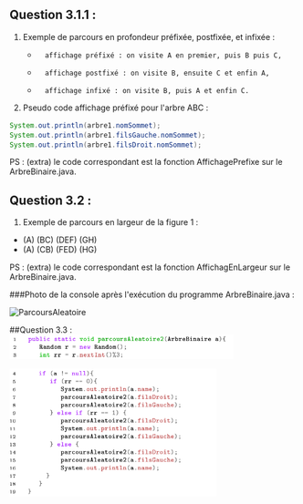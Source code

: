 ## Question 3.1.1 :

1. Exemple de parcours en profondeur préfixée, postfixée, et infixée : 
    -		affichage préfixé : on visite A en premier, puis B puis C,
    -		affichage postfixé : on visite B, ensuite C et enfin A,
    -		affichage infixé : on visite B, puis A et enfin C.

2. Pseudo code affichage préfixé pour l'arbre ABC :

```java
System.out.println(arbre1.nomSommet); 
System.out.println(arbre1.filsGauche.nomSommet);
System.out.println(arbre1.filsDroit.nomSommet);
```
PS : (extra) le code correspondant est la fonction AffichagePrefixe sur le ArbreBinaire.java.

## Question 3.2 :
1. Exemple de parcours en largeur de la figure 1 : 

* (A) (BC) (DEF) (GH)
* (A) (CB) (FED) (HG)

PS : (extra) le code correspondant est la fonction AffichagEnLargeur sur le ArbreBinaire.java.

###Photo de la console après l'exécution du programme ArbreBinaire.java : 

![ParcoursAleatoire](https://github.com/ArnaudRib/TD6/blob/master/Photos/ParcoursAleatoire.png)

##Question 3.3 :
![ParcoursAleatoire21](https://github.com/ArnaudRib/TD6/blob/master/Photos/ParcoursAleatoire21.png)

![ParcoursAleatoire22](https://github.com/ArnaudRib/TD6/blob/master/Photos/ParcoursAleatoire22.png)

